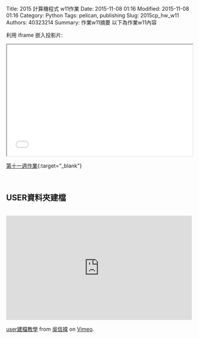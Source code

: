 Title: 2015 計算機程式 w11作業
Date: 2015-11-08 01:16
Modified: 2015-11-08 01:16
Category: Python
Tags: pelican, publishing
Slug: 2015cp_hw_w11
Authors: 40323214
Summary: 作業w11摘要
以下為作業w11內容

利用 iframe 嵌入投影片:

<iframe src="40323214_cp_w11.html" width="500" height="300"></iframe>

[第十一週作業](40323211_cp_w11.html){:target="_blank"}

<br>
<h2>USER資料夾建檔</h2>
<br>
<iframe src="https://player.vimeo.com/video/151219618" width="500" height="281" frameborder="0" webkitallowfullscreen mozallowfullscreen allowfullscreen></iframe> <p><a href="https://vimeo.com/151219618">user建檔教學</a> from <a href="https://vimeo.com/user45009540">吳信褘</a> on <a href="https://vimeo.com">Vimeo</a>.</p>



